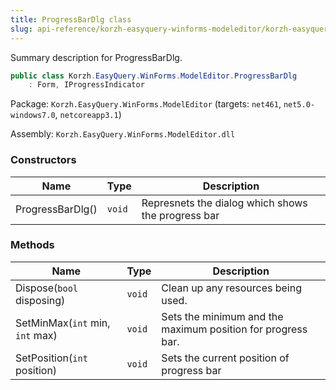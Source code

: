 ```yaml
---
title: ProgressBarDlg class
slug: api-reference/korzh-easyquery-winforms-modeleditor/korzh-easyquery-winforms-modeleditor-namespace/progressbardlg-class
---
```



Summary description for ProgressBarDlg.
```csharp
public class Korzh.EasyQuery.WinForms.ModelEditor.ProgressBarDlg
    : Form, IProgressIndicator

```
Package: `Korzh.EasyQuery.WinForms.ModelEditor` (targets: `net461`, `net5.0-windows7.0`, `netcoreapp3.1`)

Assembly: `Korzh.EasyQuery.WinForms.ModelEditor.dll`

### Constructors

| Name | Type | Description | 
| --- | --- | --- | 
| ProgressBarDlg() | `void` | Represnets the dialog which shows the progress bar | 


### Methods

| Name | Type | Description | 
| --- | --- | --- | 
| Dispose(`bool` disposing) | `void` | Clean up any resources being used. | 
| SetMinMax(`int` min, `int` max) | `void` | Sets the minimum and the maximum position for progress bar. | 
| SetPosition(`int` position) | `void` | Sets the current position of progress bar |